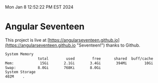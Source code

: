 Mon Jan  8 12:52:22 PM EST 2024

# Angular Seventeen


This project is live at [https://angularseventeen.github.io](https://angularseventeen.github.io "Seventeen!") thanks to Github.

```bash
System Memory
               total        used        free      shared  buff/cache   available
Mem:            15Gi       2.1Gi       3.4Gi       394Mi        10Gi        13Gi
Swap:          8.0Gi       768Ki       8.0Gi
System Storage
402M	.
```
```bash
